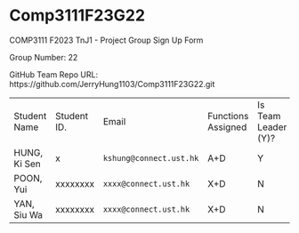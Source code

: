 # Comp3111F23G22
 COMP3111 F2023 TnJ1 - Project Group Sign Up Form
 <p>Group Number: 22</p>
 <p>GitHub Team Repo URL: https://github.com/JerryHung1103/Comp3111F23G22.git</p>
  <table>
    <tbody>
        <tr>
            <td>Student Name </td> 
            <td>Student ID.</td>
            <td>Email</td>
          <td>Functions Assigned</td>
        <td>Is Team Leader (Y)? </td>
        </tr>
        <tr>
            <td>HUNG, Ki Sen</td>
            <td>x</td>
            <td><code>kshung@connect.ust.hk</code></td>
            <td>A+D</td>
            <td>Y</td>
        </tr>
       <tr>
            <td>POON, Yui</td>
            <td>xxxxxxxx</td>
            <td><code>xxxx@connect.ust.hk</code></td>
            <td>X+D</td>
            <td>N</td>
        </tr>
       <tr>
            <td>YAN, Siu Wa</td>
            <td>xxxxxxxx</td>
            <td><code>xxxx@connect.ust.hk</code></td>
            <td>X+D</td>
            <td>N</td>
        </tr>
    </tbody>
  </table>
